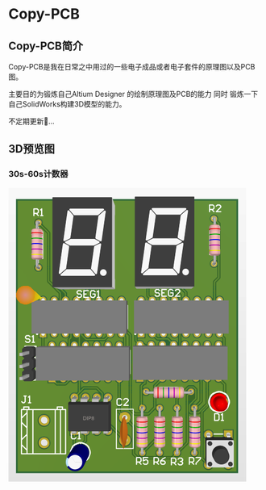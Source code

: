 # Copy-PCB
## Copy-PCB简介
Copy-PCB是我在日常之中用过的一些电子成品或者电子套件的原理图以及PCB图。

主要目的为锻炼自己Altium Designer 的绘制原理图及PCB的能力 同时 锻炼一下自己SolidWorks构建3D模型的能力。

不定期更新🤪...
## 3D预览图
### 30s-60s计数器

![30s-60s计数器](images/30s-60s计数器.png)
